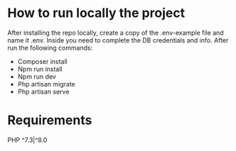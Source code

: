 <h1>How to run locally the project</h1>
After installing the repo locally, create a copy of the .env-example file and name it .env. Inside you need to complete the DB credentials and info.
After run the following commands:
<ul>
    <li>Composer install</li>
    <li>Npm run install</li>
    <li>Npm run dev</li>
    <li>Php artisan migrate</li>
    <li>Php artisan serve</li>
</ul>
<h1>Requirements</h1>
PHP ^7.3|^8.0

